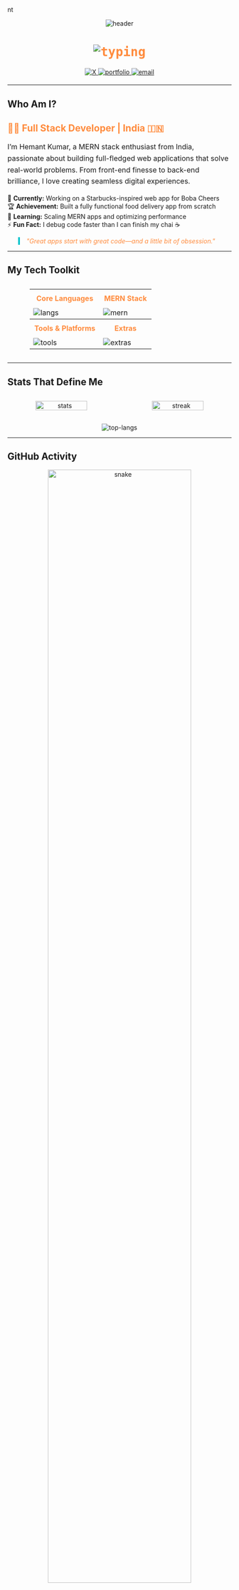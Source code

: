 nt<div align="center">
  <img src="https://capsule-render.vercel.app/api?type=waving&color=gradient&height=150&section=header&text=Hemant%20Kumar&fontSize=40&fontColor=FFFFFF&animation=fadeIn&gradientColors=FF8B3D,00C4CC" alt="header"/>

  <h1 style="color: #FF8B3D; font-family: 'JetBrains Mono', monospace;">
    <img src="https://readme-typing-svg.herokuapp.com?font=JetBrains+Mono&weight=700&size=35&duration=2500&color=FF8B3D&center=true&vCenter=true&width=600&lines=Hey%2C+I’m+Hemant!+👋;MERN+Stack+Maestro+✨;Crafting+Web+Magic+💻;Let’s+Build+Something+Great!+🤝" alt="typing"/>
  </h1>

  <div style="margin: 20px 0;">
    <a href="(https://x.com/HemantK66009549)" target="_blank">
      <img src="https://img.shields.io/badge/X-FF8B3D?style=for-the-badge&logo=x&logoColor=white&labelColor=00C4CC" alt="X" />
    </a>
    <a href="(https://hemantsinha01.github.io/Hemant-kumar-portfolio/)" target="_blank">
      <img src="https://img.shields.io/badge/Portfolio-FF8B3D?style=for-the-badge&logo=vercel&logoColor=white&labelColor=00C4CC" alt="portfolio" />
    </a>
    <a href="mailto:hemantkrsinha01@gmail.com">
      <img src="https://img.shields.io/badge/Email-FF8B3D?style=for-the-badge&logo=gmail&logoColor=white&labelColor=00C4CC" alt="email" />
    </a>
  </div>
</div>

---

## Who Am I?

<div align="left" style="max-width: 800px; margin: 0 auto;">
  <h2 style="color: #FF8B3D;">👨‍💻 Full Stack Developer | India 🇮🇳</h2>
  <p style="font-size: 16px; line-height: 1.6;">
    I’m Hemant Kumar, a MERN stack enthusiast from India, passionate about building full-fledged web applications that solve real-world problems. From front-end finesse to back-end brilliance, I love creating seamless digital experiences.
  </p>
  
  <ul style="list-style: none; padding: 0;">
    <li>🚀 <strong>Currently:</strong> Working on a Starbucks-inspired web app for Boba Cheers</li>
    <li>🏆 <strong>Achievement:</strong> Built a fully functional food delivery app from scratch</li>
    <li>🌟 <strong>Learning:</strong> Scaling MERN apps and optimizing performance</li>
    <li>⚡ <strong>Fun Fact:</strong> I debug code faster than I can finish my chai ☕</li>
  </ul>
  
  <blockquote style="border-left: 4px solid #00C4CC; padding-left: 15px; color: #FF8B3D; font-style: italic;">
    "Great apps start with great code—and a little bit of obsession."
  </blockquote>
</div>

---

## My Tech Toolkit

<div align="center" style="margin: 30px 0;">
  <table style="border-collapse: collapse; width: 80%;">
    <tr>
      <th style="color: #FF8B3D; padding: 10px;">Core Languages</th>
      <th style="color: #FF8B3D; padding: 10px;">MERN Stack</th>
    </tr>
    <tr>
      <td><img src="https://skillicons.dev/icons?i=js,ts,html,css&theme=dark" alt="langs"/></td>
      <td><img src="https://skillicons.dev/icons?i=mongodb,express,react,nodejs&theme=dark" alt="mern"/></td>
    </tr>
    <tr>
      <th style="color: #FF8B3D; padding: 10px;">Tools & Platforms</th>
      <th style="color: #FF8B3D; padding: 10px;">Extras</th>
    </tr>
    <tr>
      <td><img src="https://skillicons.dev/icons?i=git,github,vscode,postman,docker&theme=dark" alt="tools"/></td>
      <td><img src="https://skillicons.dev/icons?i=tailwind,redux,firebase&theme=dark" alt="extras"/></td>
    </tr>
  </table>
</div>

---

## Stats That Define Me

<div align="center" style="display: flex; justify-content: space-between; max-width: 900px; margin: 30px auto;">
  <img src="https://github-readme-stats.vercel.app/api?username=yourgithubusername&theme=radical&show_icons=true&hide_border=true&bg_color=1A1B27&title_color=FF8B3D&icon_color=00C4CC&text_color=FFFFFF" alt="stats" width="48%"/>
  <img src="https://streak-stats.demolab.com?user=yourgithubusername&theme=radical&hide_border=true&background=1A1B27&stroke=FF8B3D&ring=00C4CC&fire=FF8B3D&currStreakLabel=FF8B3D" alt="streak" width="48%"/>
</div>

<div align="center">
  <img src="https://github-readme-stats.vercel.app/api/top-langs?username=yourgithubusername&theme=radical&layout=compact&hide_border=true&bg_color=1A1B27&title_color=FF8B3D&text_color=FFFFFF" alt="top-langs"/>
</div>

---

## GitHub Activity

<p align="center">
  <img src="https://github.com/hemantsinha01/hemantsinha01/blob/output/github-contribution-grid-snake-dark.svg" alt="snake" width="80%"/>
</p>

---

## Trophies

<p align="center">
  <img src="https://github-profile-trophy.vercel.app/?username=hemantsinha01&theme=onedark&no-frame=true&margin-w=15&row=1&column=6&title_color=FF8B3D&label_color=00C4CC" alt="trophies"/>
</p>

---

<div align="center">
  <img src="https://capsule-render.vercel.app/api?type=waving&color=gradient&height=100&section=footer&animation=fadeIn&gradientColors=FF8B3D,00C4CC" alt="footer"/>
</div>
